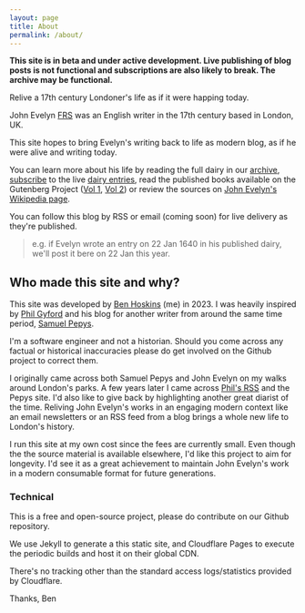```yaml
---
layout: page
title: About
permalink: /about/
---
```


**This site is in beta and under active development. Live publishing of blog posts is not functional and subscriptions are also likely to break. The archive may be functional.**

Relive a 17th century Londoner's life as if it were happing today.

John Evelyn [FRS](https://en.wikipedia.org/wiki/Fellow_of_the_Royal_Society) was an English writer in the 17th century based in London, UK. 

This site hopes to bring Evelyn's writing back to life as modern blog, as if he were alive and writing today.

You can learn more about his life by reading the full dairy in our [archive](/archive/), [subscribe](/subscribe/) to the live [dairy entries](/), read the published books available on the Gutenberg Project ([Vol 1](https://www.gutenberg.org/ebooks/41218), [Vol 2](https://www.gutenberg.org/ebooks/42081)) or review the sources on [John Evelyn's Wikipedia page](https://en.wikipedia.org/wiki/John_Evelyn).

You can follow this blog by RSS or email (coming soon) for live delivery as they're published.

> e.g. if Evelyn wrote an entry on 22 Jan 1640 in his published dairy, we'll post it bere on 22 Jan this year.

## Who made this site and why?

This site was developed by [Ben Hoskins](https://benhoskins.dev/) (me) in 2023. I was heavily inspired by [Phil Gyford](https://www.gyford.com/) and his blog for another writer from around the same time period, [Samuel Pepys](https://www.pepysdiary.com/).

I'm a software engineer and not a historian. Should you come across any factual or historical inaccuracies please do get involved on the Github project to correct them.

I originally came across both Samuel Pepys and John Evelyn on my walks around London's parks. A few years later I came across [Phil's RSS](https://www.gyford.com/phil/writing/feeds/posts/rss/) and the Pepys site. I'd also like to give back by highlighting another great diarist of the time. Reliving John Evelyn's works in an engaging modern context like an email newsletters or an RSS feed from a blog brings a whole new life to London's history.

I run this site at my own cost since the fees are currently small. Even though the the source material is available elsewhere, I'd like this project to aim for longevity. I'd see it as a great achievement to maintain John Evelyn's work in a modern consumable format for future generations.

### Technical

This is a free and open-source project, please do contribute on our Github repository.

We use Jekyll to generate a this static site, and Cloudflare Pages to execute the periodic builds and host it on their global CDN.

There's no tracking other than the standard access logs/statistics provided by Cloudflare.

Thanks,
Ben